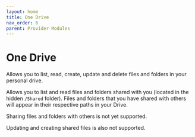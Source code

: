 ```yaml
---
layout: home
title: One Drive
nav_order: 6
parent: Provider Modules
---
```


# One Drive

Allows you to list, read, create, update and delete files and folders in your personal drive.

Allows you to list and read files and folders shared with you (located in the hidden `/Shared` folder). Files and folders that you have shared with others will appear in their respective paths in your Drive. 

Sharing files and folders with others is not yet supported.

Updating and creating shared files is also not supported.
